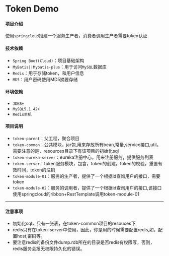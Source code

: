 # Token Demo

#### 项目介绍
使用`springcloud`搭建一个服务生产者，消费者调用生产者需要token认证

#### 技术依赖 ####

- `Spring Boot(Cloud)`：项目基础架构
- `MyBatis||Mybatis-plus`：用于访问`MySQL`数据库 
- `Redis`：用于存储token，和用户信息
- `MD5`：用户密码使用MD5摘要存储

#### 环境依赖 ####

- `JDK8+`
- `MySQL5.1.42+`
- `Redis单机`

#### 项目说明 ####

- `token-parent`：父工程，聚合项目
- `token-common`：公共模块，jar包,用来存放所有bean,常量,service接口,util。需要注意的是，resources目录下有该项目的初始化sql
- `token-eureka-server`：eureka注册中心，用来注册服务，提供服务列表
- `token-server`：token服务模块，包含，token的创建，token的校验，重置有效时间，token的注销
- `token-module-01`：服务的生产者，提供了一个根据id查询用户的接口，需要token
- `token-module-02`：服务的调用者，提供了一个根据id查询用户的接口,该接口使用springcloud的ribbon+RestTemplate调用token-module-01

------

#### 注意事项 ####

- 初始化sql，只有一张表，在token-common项目的resouces下
- redis只有在token-server中使用，因此，你是用的时候需要配置redis,如，配置host,密码等。
- 要注意redis的备份文件dump.rdb所在的目录是否redis有权限写，否则，redis服务会报无权限持久化的错误。